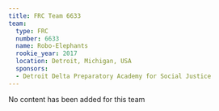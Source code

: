 ```yaml
---
title: FRC Team 6633
team:
  type: FRC
  number: 6633
  name: Robo-Elephants
  rookie_year: 2017
  location: Detroit, Michigan, USA
  sponsors:
  - Detroit Delta Preparatory Academy for Social Justice
---
```


No content has been added for this team